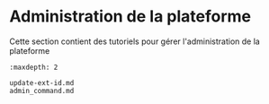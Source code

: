 # Administration de la plateforme

Cette section contient des tutoriels pour gérer l'administration de la plateforme

```{toctree}
:maxdepth: 2

update-ext-id.md
admin_command.md
```
